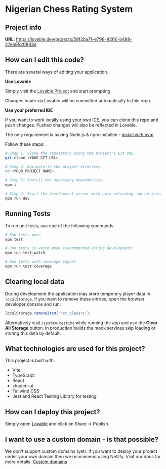 # Nigerian Chess Rating System

## Project info

**URL**: https://lovable.dev/projects/58f2ba71-e798-4260-b488-27ea9520843d

## How can I edit this code?

There are several ways of editing your application.

**Use Lovable**

Simply visit the [Lovable Project](https://lovable.dev/projects/58f2ba71-e798-4260-b488-27ea9520843d) and start prompting.

Changes made via Lovable will be committed automatically to this repo.

**Use your preferred IDE**

If you want to work locally using your own IDE, you can clone this repo and push changes. Pushed changes will also be reflected in Lovable.

The only requirement is having Node.js & npm installed - [install with nvm](https://github.com/nvm-sh/nvm#installing-and-updating)

Follow these steps:

```sh
# Step 1: Clone the repository using the project's Git URL.
git clone <YOUR_GIT_URL>

# Step 2: Navigate to the project directory.
cd <YOUR_PROJECT_NAME>

# Step 3: Install the necessary dependencies.
npm i

# Step 4: Start the development server with auto-reloading and an instant preview.
npm run dev
```

## Running Tests

To run unit tests, use one of the following commands:

```sh
# Run tests once
npm test

# Run tests in watch mode (recommended during development)
npm run test:watch

# Run tests with coverage report
npm run test:coverage
```

## Clearing local data

During development the application may store temporary player data in
`localStorage`. If you want to remove these entries, open the browser developer
console and run:

```js
localStorage.removeItem('ncr_players');
```

Alternatively visit `/system-testing` while running the app and use the **Clear
All Storage** button. In production builds the mock services skip loading or
storing this data by default.

## What technologies are used for this project?

This project is built with:

- Vite
- TypeScript
- React
- shadcn-ui
- Tailwind CSS
- Jest and React Testing Library for testing

## How can I deploy this project?

Simply open [Lovable](https://lovable.dev/projects/58f2ba71-e798-4260-b488-27ea9520843d) and click on Share -> Publish.

## I want to use a custom domain - is that possible?

We don't support custom domains (yet). If you want to deploy your project under your own domain then we recommend using Netlify. Visit our docs for more details: [Custom domains](https://docs.lovable.dev/tips-tricks/custom-domain/)
